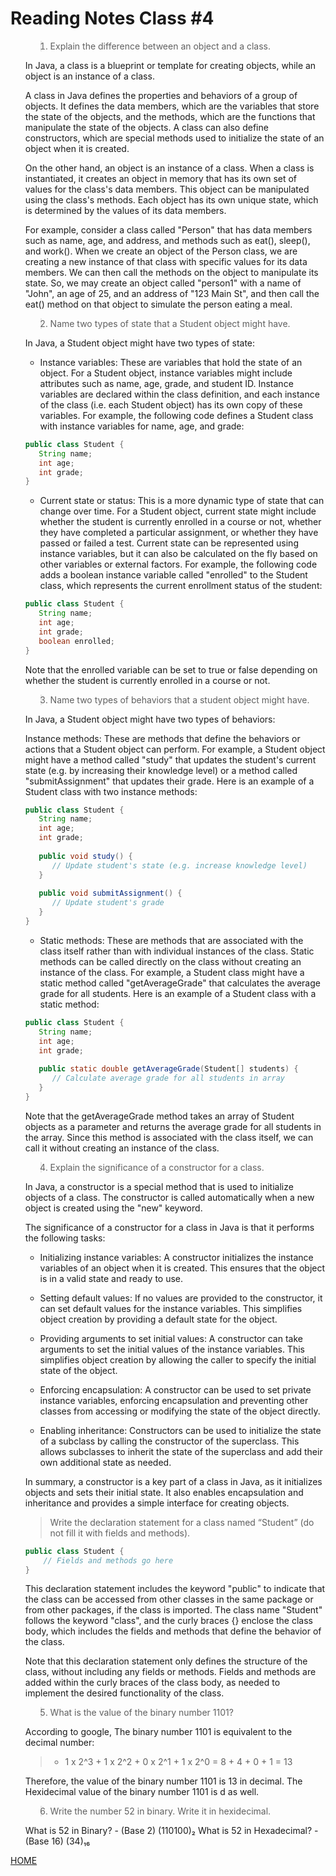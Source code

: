 # Reading Notes Class #4

<ol>

><li> Explain the difference between an object and a class.
In Java, a class is a blueprint or template for creating objects, while an object is an instance of a class.

A class in Java defines the properties and behaviors of a group of objects. It defines the data members, which are the variables that store the state of the objects, and the methods, which are the functions that manipulate the state of the objects. A class can also define constructors, which are special methods used to initialize the state of an object when it is created.

On the other hand, an object is an instance of a class. When a class is instantiated, it creates an object in memory that has its own set of values for the class's data members. This object can be manipulated using the class's methods. Each object has its own unique state, which is determined by the values of its data members.

For example, consider a class called "Person" that has data members such as name, age, and address, and methods such as eat(), sleep(), and work(). When we create an object of the Person class, we are creating a new instance of that class with specific values for its data members. We can then call the methods on the object to manipulate its state. So, we may create an object called "person1" with a name of "John", an age of 25, and an address of "123 Main St", and then call the eat() method on that object to simulate the person eating a meal.

</li>

><li>Name two types of state that a Student object might have.

In Java, a Student object might have two types of state:

* Instance variables: These are variables that hold the state of an object. For a Student object, instance variables might include attributes such as name, age, grade, and student ID. Instance variables are declared within the class definition, and each instance of the class (i.e. each Student object) has its own copy of these variables.
For example, the following code defines a Student class with instance variables for name, age, and grade:

```java
public class Student {
   String name;
   int age;
   int grade;
}
```

* Current state or status: This is a more dynamic type of state that can change over time. For a Student object, current state might include whether the student is currently enrolled in a course or not, whether they have completed a particular assignment, or whether they have passed or failed a test. Current state can be represented using instance variables, but it can also be calculated on the fly based on other variables or external factors.
For example, the following code adds a boolean instance variable called "enrolled" to the Student class, which represents the current enrollment status of the student:

```java
public class Student {
   String name;
   int age;
   int grade;
   boolean enrolled;
}
```
Note that the enrolled variable can be set to true or false depending on whether the student is currently enrolled in a course or not.
</li>

><li> Name two types of behaviors that a student object might have.
In Java, a Student object might have two types of behaviors:

Instance methods: These are methods that define the behaviors or actions that a Student object can perform. For example, a Student object might have a method called "study" that updates the student's current state (e.g. by increasing their knowledge level) or a method called "submitAssignment" that updates their grade.
Here is an example of a Student class with two instance methods:

```java
public class Student {
   String name;
   int age;
   int grade;
   
   public void study() {
      // Update student's state (e.g. increase knowledge level)
   }
   
   public void submitAssignment() {
      // Update student's grade
   }
}
```

* Static methods: These are methods that are associated with the class itself rather than with individual instances of the class. Static methods can be called directly on the class without creating an instance of the class. For example, a Student class might have a static method called "getAverageGrade" that calculates the average grade for all students.
Here is an example of a Student class with a static method:

```java
public class Student {
   String name;
   int age;
   int grade;
   
   public static double getAverageGrade(Student[] students) {
      // Calculate average grade for all students in array
   }
}
```

Note that the getAverageGrade method takes an array of Student objects as a parameter and returns the average grade for all students in the array. Since this method is associated with the class itself, we can call it without creating an instance of the class.
</li>

><li> Explain the significance of a constructor for a class.

In Java, a constructor is a special method that is used to initialize objects of a class. The constructor is called automatically when a new object is created using the "new" keyword.

The significance of a constructor for a class in Java is that it performs the following tasks:

* Initializing instance variables: A constructor initializes the instance variables of an object when it is created. This ensures that the object is in a valid state and ready to use.

* Setting default values: If no values are provided to the constructor, it can set default values for the instance variables. This simplifies object creation by providing a default state for the object.

* Providing arguments to set initial values: A constructor can take arguments to set the initial values of the instance variables. This simplifies object creation by allowing the caller to specify the initial state of the object.

* Enforcing encapsulation: A constructor can be used to set private instance variables, enforcing encapsulation and preventing other classes from accessing or modifying the state of the object directly.

* Enabling inheritance: Constructors can be used to initialize the state of a subclass by calling the constructor of the superclass. This allows subclasses to inherit the state of the superclass and add their own additional state as needed.

In summary, a constructor is a key part of a class in Java, as it initializes objects and sets their initial state. It also enables encapsulation and inheritance and provides a simple interface for creating objects.
</li>

></li> Write the declaration statement for a class named “Student” (do not fill it with fields and methods).

```java
public class Student {
    // Fields and methods go here
}
```
This declaration statement includes the keyword "public" to indicate that the class can be accessed from other classes in the same package or from other packages, if the class is imported. The class name "Student" follows the keyword "class", and the curly braces {} enclose the class body, which includes the fields and methods that define the behavior of the class.

Note that this declaration statement only defines the structure of the class, without including any fields or methods. Fields and methods are added within the curly braces of the class body, as needed to implement the desired functionality of the class.

</li>

><li> What is the value of the binary number 1101?

According to google, The binary number 1101 is equivalent to the decimal number:

>* 1 x 2^3 + 1 x 2^2 + 0 x 2^1 + 1 x 2^0 = 8 + 4 + 0 + 1 = 13

Therefore, the value of the binary number 1101 is 13 in decimal. The Hexidecimal value of the binary number 1101 is d as well.
</li>

><li> Write the number 52 in binary. Write it in hexidecimal.

What is 52 in Binary? - (Base 2)	(110100)₂
What is 52 in Hexadecimal? - (Base 16)	(34)₁₆

</li>

</ol>

[HOME](../README.md)
